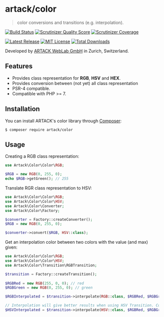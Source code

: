 artack/color
============

> color conversions and transitions (e.g. interpolation).


[![Build Status](https://img.shields.io/travis/ARTACK/color.svg?style=flat)](https://travis-ci.org/ARTACK/color)
[![Scrutinizer Quality Score](https://img.shields.io/scrutinizer/g/artack/color.svg?style=flat)](https://scrutinizer-ci.com/g/artack/color/)
[![Scrutinizer Coverage](https://img.shields.io/scrutinizer/coverage/g/artack/color.svg)](https://scrutinizer-ci.com/g/artack/color/)

[![Latest Release](https://img.shields.io/packagist/v/artack/color.svg)](https://packagist.org/packages/artack/color)
[![MIT License](https://img.shields.io/packagist/l/artack/color.svg)](http://opensource.org/licenses/MIT)
[![Total Downloads](https://img.shields.io/packagist/dt/artack/color.svg)](https://packagist.org/packages/artack/color)

Developed by [ARTACK WebLab GmbH](https://www.artack.ch) in Zurich, Switzerland.


Features
--------

- Provides class representation for **RGB**, **HSV** and **HEX**.
- Provides conversion between (not yet) all class representation
- PSR-4 compatible.
- Compatible with PHP >= 7.


Installation
------------

You can install ARTACK's color library through [Composer](https://getcomposer.org):

```shell
$ composer require artack/color
```

Usage
-----
Creating a RGB class representation:

```php
use Artack\Color\Color\RGB;

$RGB = new RGB(0, 255, 0);
echo $RGB->getGreen(); // 255
```

Translate RGR class representation to HSV:
```php
use Artack\Color\Color\RGB;
use Artack\Color\Color\HSV;
use Artack\Color\Converter;
use Artack\Color\Factory;

$converter = Factory::createConverter();
$RGB = new RGB(0, 255, 0);

$converter->convert($RGB, HSV::class);
```

Get an interpolation color between two colors with the value (and max) given:
```php
use Artack\Color\Color\RGB;
use Artack\Color\Color\HSV;
use Artack\Color\Transition\RGBTransition;

$transition = Factory::createTransition();
        
$RGBRed = new RGB(255, 0, 0); // red
$RGBGreen = new RGB(0, 255, 0); // green

$RGBInterpolated = $transition->interpolate(RGB::class, $RGBRed, $RGBGreen, 100, 200); // should be ~yellow

// Interpolation will give better results when using HSV Transition. Colors get converted automaticly if needed.
$HSVInterpolated = $transition->interpolate(HSV::class, $RGBRed, $RGBGreen, 100, 200); // should be ~yellow
```